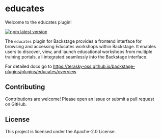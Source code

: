# educates

Welcome to the educates plugin!

[![npm latest version](https://img.shields.io/npm/v/@terasky/backstage-plugin-educates/latest.svg)](https://www.npmjs.com/package/@terasky/backstage-plugin-educates)

The `educates` plugin for Backstage provides a frontend interface for browsing and accessing Educates workshops within Backstage. It enables users to discover, view, and launch educational workshops from multiple training portals, all integrated seamlessly into the Backstage interface.

For detailed docs go to https://terasky-oss.github.io/backstage-plugins/plugins/educates/overview

## Contributing
Contributions are welcome! Please open an issue or submit a pull request on GitHub.

## License
This project is licensed under the Apache-2.0 License.